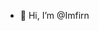 - 👋 Hi, I’m @Imfirn


<!---
Imfirn/Imfirn is a ✨ special ✨ repository because its `README.md` (this file) appears on your GitHub profile.
You can click the Preview link to take a look at your changes.
--->
